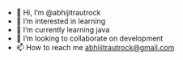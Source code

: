 - 👋 Hi, I’m @abhijitrautrock
- 👀 I’m interested in learning
- 🌱 I’m currently learning java
- 💞️ I’m looking to collaborate on development
- 📫 How to reach me abhijitrautrock@gmail.com

<!---
abhijitrautrock/abhijitrautrock is a ✨ special ✨ repository because its `README.md` (this file) appears on your GitHub profile.
You can click the Preview link to take a look at your changes.
--->

